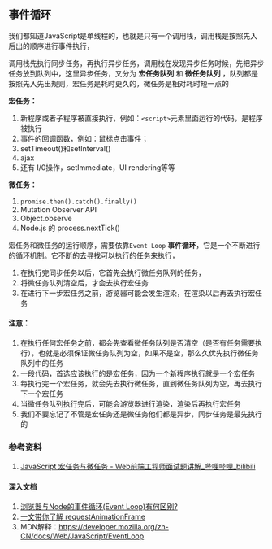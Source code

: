 ## 事件循环

我们都知道JavaScript是单线程的，也就是只有一个调用栈，调用栈是按照先入后出的顺序进行事件执行，

调用栈先执行同步任务，再执行异步任务，调用栈在发现异步任务时候，先把异步任务放到队列中，这里异步任务，又分为 **宏任务队列** 和 **微任务队列** ，队列都是按照先入先出规则，宏任务是耗时更久的，微任务是相对耗时短一点的

**宏任务：**

1. 新程序或者子程序被直接执行，例如：`<script>`元素里面运行的代码，是程序被执行
2. 事件的回调函数，例如：鼠标点击事件；
3. setTimeout()和setInterval()
4. ajax
5. 还有 I/0操作，setImmediate，UI rendering等等

**微任务：**

1. `promise.then().catch().finally()`
2. Mutation Observer API
3. Object.observe
4. Node.js 的 process.nextTick()

宏任务和微任务的运行顺序，需要依靠`Event Loop` **事件循环**，它是一个不断进行的循环机制。它不断的去寻找可以执行的任务来执行，

1. 在执行完同步任务以后，它首先会执行微任务队列的任务，
2. 将微任务队列清空后，才会去执行宏任务
3. 在进行下一步宏任务之前，游览器可能会发生渲染，在渲染以后再去执行宏任务



#### 注意：

1. 在执行任何宏任务之前，都会先查看微任务队列是否清空（是否有任务需要执行），也就是必须保证微任务队列为空，如果不是空，那么久优先执行微任务队列中的任务
2. 一段代码，首选应该执行的是宏任务，因为一个新程序执行就是一个宏任务
3. 每执行完一个宏任务，就会先去执行微任务，直到微任务队列为空，再去执行下一个宏任务
4. 当微任务队列执行完后，可能会游览器进行渲染，渲染后再执行宏任务
5. 我们不要忘记了不管是宏任务还是微任务他们都是异步，同步任务是最先执行的

### 参考资料

1. [JavaScript 宏任务与微任务 - Web前端工程师面试题讲解_哔哩哔哩_bilibili](https://www.bilibili.com/video/BV1eQ4y1d7mE/?spm_id_from=333.337.search-card.all.click&vd_source=ce628a5bd43df277d141676215ef5ff3)

#### 深入文档
1. [浏览器与Node的事件循环(Event Loop)有何区别?](https://juejin.cn/post/6844903761949753352#heading-12)
2. [一文带你了解 requestAnimationFrame](https://juejin.cn/post/7082366494348148744)
3. MDN解释：https://developer.mozilla.org/zh-CN/docs/Web/JavaScript/EventLoop
